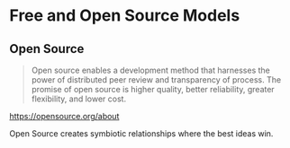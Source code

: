 # Free and Open Source Models

## Open Source

> Open source enables a development method that harnesses the power of distributed peer review and transparency of process. The promise of open source is higher quality, better reliability, greater flexibility, and lower cost. 


https://opensource.org/about


Open Source creates symbiotic relationships where the best ideas win.